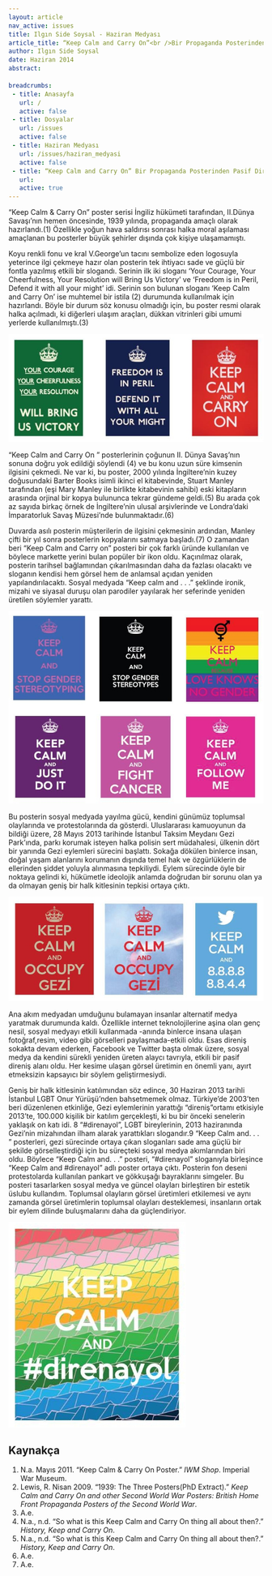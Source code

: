 ```yaml
---
layout: article
nav_active: issues
title: Ilgın Side Soysal - Haziran Medyası
article_title: “Keep Calm and Carry On”<br />Bir Propaganda Posterinden Pasif Direnişe
author: Ilgın Side Soysal
date: Haziran 2014
abstract: 

breadcrumbs:
 - title: Anasayfa
   url: /
   active: false
 - title: Dosyalar
   url: /issues
   active: false
 - title: Haziran Medyası
   url: /issues/haziran_medyasi
   active: false
 - title: “Keep Calm and Carry On” Bir Propaganda Posterinden Pasif Direnişe
   url:
   active: true
---
```

“Keep Calm & Carry On” poster serisi İngiliz hükümeti tarafından, II.Dünya Savaşı’nın hemen öncesinde, 1939 yılında, propaganda amaçlı olarak hazırlandı.(1) Özellikle yoğun hava saldırısı sonrası halka moral aşılaması amaçlanan bu posterler büyük şehirler dışında çok kişiye ulaşamamıştı.


Koyu renkli fonu ve kral V.George’un tacını sembolize eden logosuyla yeterince ilgi çekmeye hazır olan posterin tek ihtiyacı sade ve güçlü bir fontla yazılmış etkili bir slogandı. Serinin ilk iki sloganı ‘Your Courage, Your Cheerfulness, Your Resolution will Bring Us Victory’ ve ‘Freedom is in Peril, Defend it with all your might’ idi. Serinin son bulunan sloganı ‘Keep Calm and Carry On’ ise muhtemel bir istila (2) durumunda kullanılmak için hazırlandı. Böyle bir durum söz konusu olmadığı için, bu poster resmi olarak halka açılmadı, ki diğerleri ulaşım araçları, dükkan vitrinleri gibi umumi yerlerde kullanılmıştı.(3)


<div class="article-img">
    <img src="/images/issues/haziran_medyasi/keep_calm_and_carry_on/1.jpg" alt="keep_calm_and_carry_on-1"/>
</div>


“Keep Calm and Carry On ” posterlerinin çoğunun II. Dünya Savaş’nın sonuna doğru yok edildiği söylendi (4) ve bu konu uzun süre kimsenin ilgisini çekmedi. Ne var ki, bu poster, 2000 yılında İngiltere’nin kuzey doğusundaki Barter Books isimli ikinci el kitabevinde, Stuart Manley tarafından (eşi Mary Manley ile birlikte kitabevinin sahibi) eski kitapların arasında orjinal bir kopya bulununca tekrar gündeme geldi.(5) Bu arada çok az sayıda birkaç örnek de İngiltere’nin ulusal arşivlerinde ve Londra’daki İmparatorluk Savaş Müzesi’nde bulunmaktadır.(6)


Duvarda asılı posterin müşterilerin de ilgisini çekmesinin ardından, Manley çifti bir yıl sonra posterlerin kopyalarını satmaya başladı.(7) O zamandan beri “Keep Calm and Carry on” posteri bir çok farklı üründe kullanılan ve böylece markette yerini bulan popüler bir ikon oldu. Kaçınılmaz olarak, posterin tarihsel bağlamından çıkarılmasından daha da fazlası olacaktı ve sloganın kendisi hem görsel hem de anlamsal açıdan yeniden yapılandırılacaktı. Sosyal medyada “Keep calm and . . .” şeklinde ironik, mizahi ve siyasal duruşu olan parodiler yayılarak her seferinde yeniden üretilen söylemler yarattı.


<div class="article-img">
    <img src="/images/issues/haziran_medyasi/keep_calm_and_carry_on/2.jpg" alt="keep_calm_and_carry_on-2"/>
</div>


Bu posterin sosyal medyada yayılma gücü, kendini günümüz toplumsal olaylarında ve protestolarında da gösterdi. Uluslararası kamuoyunun da bildiği üzere, 28 Mayıs 2013 tarihinde İstanbul Taksim Meydanı Gezi Park’ında, parkı korumak isteyen halka polisin sert müdahalesi, ülkenin dört bir yanında Gezi eylemleri sürecini başlattı. Sokağa dökülen binlerce insan, doğal yaşam alanlarını korumanın dışında temel hak ve özgürlüklerin de ellerinden şiddet yoluyla alınmasına tepkiliydi. Eylem sürecinde öyle bir noktaya gelindi ki, hükümetle ideolojik anlamda doğrudan bir sorunu olan ya da olmayan geniş bir halk kitlesinin tepkisi ortaya çıktı.


<div class="article-img">
    <img src="/images/issues/haziran_medyasi/keep_calm_and_carry_on/3.jpg" alt="keep_calm_and_carry_on-3"/>
</div>


Ana akım medyadan umduğunu bulamayan insanlar alternatif medya yaratmak durumunda kaldı. Özellikle internet teknolojilerine aşina olan genç nesil, sosyal medyayı etkili kullanmada -anında binlerce insana ulaşan fotoğraf,resim, video gibi görselleri paylaşmada-etkili oldu. Esas direniş sokakta devam ederken, Facebook ve Twitter başta olmak üzere, sosyal medya da kendini sürekli yeniden üreten alaycı tavrıyla, etkili bir pasif direniş alanı oldu. Her kesime ulaşan görsel üretimin en önemli yanı, ayırt etmeksizin kapsayıcı bir söylem geliştirmesiydi.



Geniş bir halk kitlesinin katılımından söz edince, 30 Haziran 2013 tarihli İstanbul LGBT Onur Yürüşü’nden bahsetmemek olmaz. Türkiye’de 2003’ten beri düzenlenen etkinliğe, Gezi eylemlerinin yarattığı “direniş”ortamı etkisiyle 2013’te, 100.000 kişilik bir katılım gerçekleşti, ki bu bir önceki senelerin yaklaşık on katı idi. 8 “#direnayol”, LGBT bireylerinin, 2013 haziranında Gezi’nin mizahından ilham alarak yarattıkları slogandır.9 “Keep Calm and. . . ” posterleri, gezi sürecinde ortaya çıkan sloganları sade ama güçlü bir şekilde görselleştirdiği için bu süreçteki sosyal medya akımlarından biri oldu. Böylece “Keep Calm and. . .” posteri, “#direnayol” sloganıyla birleşince “Keep Calm and #direnayol” adlı poster ortaya çıktı. Posterin fon deseni protestolarda kullanılan pankart ve gökkuşağı bayraklarını simgeler. Bu posteri tasarlarken sosyal medya ve güncel olayları birleştiren bir estetik üslubu kullandım. Toplumsal olayların görsel üretimleri etkilemesi ve aynı zamanda görsel üretimlerin toplumsal olayları desteklemesi, insanların ortak bir eylem dilinde buluşmalarını daha da güçlendiriyor.


<div class="article-img">
    <img src="/images/issues/haziran_medyasi/keep_calm_and_carry_on/4.jpg" alt="keep_calm_and_carry_on-4"/>
</div>


Kaynakça
---
1. N.a. Mayıs 2011. “Keep Calm & Carry On Poster.” _IWM Shop_. Imperial War Museum.
2. Lewis, R. Nisan 2009. “1939: The Three Posters(PhD Extract).” _Keep Calm and Carry On and other Second
World War Posters: British Home Front Propaganda Posters of the Second World War_.
3. A.e.
4. N.a., n.d. “So what is this Keep Calm and Carry On thing all about then?.” _History, Keep and Carry On_.
5. N.a., n.d. “So what is this Keep Calm and Carry On thing all about then?.” _History, Keep and Carry On_.
6. A.e.
7. A.e.